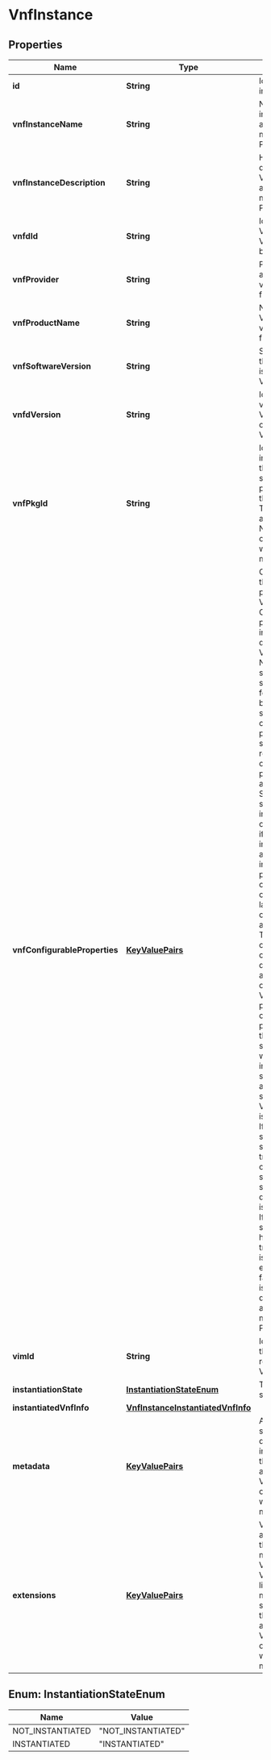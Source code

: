 
# VnfInstance

## Properties
Name | Type | Description | Notes
------------ | ------------- | ------------- | -------------
**id** | **String** | Identifier of the VNF instance.  | 
**vnfInstanceName** | **String** | Name of the VNF instance. This attribute can be modified with the PATCH method.  |  [optional]
**vnfInstanceDescription** | **String** | Human-readable description of the VNF instance. This attribute can be modified with the PATCH method.  |  [optional]
**vnfdId** | **String** | Identifier of the VNFD on which the VNF instance is based.  | 
**vnfProvider** | **String** | Provider of the VNF and the VNFD. The value is copied from the VNFD.  | 
**vnfProductName** | **String** | Name to identify the VNF Product. The value is copied from the VNFD.  | 
**vnfSoftwareVersion** | **String** | Software version of the VNF. The value is copied from the VNFD.  | 
**vnfdVersion** | **String** | Identifies the version of the VNFD. The value is copied from the VNFD.  | 
**vnfPkgId** | **String** | Identifier of information held by the NFVO about the specific VNF package on which the VNF is based. This identifier was allocated by the NFVO. This attribute can be modified with the PATCH method.  | 
**vnfConfigurableProperties** | [**KeyValuePairs**](KeyValuePairs.md) | Current values of the configurable properties of the VNF instance. Configurable properties referred in this attribute are declared in the VNFD. ETSI GS NFV-SOL 001 specifies the structure and format of the VNFD based on TOSCA specifications. VNF configurable properties are sometimes also referred to as configuration parameters applicable to a VNF. Some of these are set prior to instantiation and cannot be modified if the VNF is instantiated, some are set prior to instantiation (are part of initial configuration) and can be modified later, and others can be set only after instantiation. The applicability of certain configuration may depend on the VNF and the required operation of the VNF at a certain point in time. These configurable properties include the following standard attributes, which are declared in the VNFD if auto-scaling and/or auto-healing are supported by the VNF: * isAutoscaleEnabled: If present, the VNF supports auto-scaling. If set to true, auto-scaling is currently enabled. If set to false, auto-scaling is currently disabled. * isAutohealEnabled: If present, the VNF supports auto-healing. If set to true, auto-healing is currently enabled. If set to false, auto-healing is currently disabled. This attribute can be modified with the PATCH method.  |  [optional]
**vimId** | **String** | Identifier of a VIM that manages resources for the VNF instance.  |  [optional]
**instantiationState** | [**InstantiationStateEnum**](#InstantiationStateEnum) | The instantiation state of the VNF.  | 
**instantiatedVnfInfo** | [**VnfInstanceInstantiatedVnfInfo**](VnfInstanceInstantiatedVnfInfo.md) |  |  [optional]
**metadata** | [**KeyValuePairs**](KeyValuePairs.md) | Additional VNF-specific metadata describing the VNF instance. Metadata that are writeable are declared in the VNFD. This attribute can be modified with the PATCH method.  |  [optional]
**extensions** | [**KeyValuePairs**](KeyValuePairs.md) | VNF-specific attributes that affect the lifecycle management of this VNF instance by the VNFM, or the lifecycle management scripts. Extensions that are writeable are declared in the VNFD. This attribute can be modified with the PATCH method.  |  [optional]


<a name="InstantiationStateEnum"></a>
## Enum: InstantiationStateEnum
Name | Value
---- | -----
NOT_INSTANTIATED | &quot;NOT_INSTANTIATED&quot;
INSTANTIATED | &quot;INSTANTIATED&quot;



